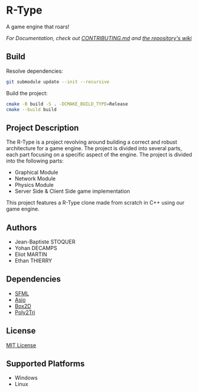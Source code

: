 # R-Type

A game engine that roars!

*For Documentation, check out [CONTRIBUTING.md](/IchiiDev/r-type/blob/main/CONTRIBUTING.md) and [the repository's wiki](/IchiiDev/r-type/wiki)*

## Build

Resolve dependencies:
```bash
git submodule update --init --recursive
```

Build the project:
```bash
cmake -B build -S . -DCMAKE_BUILD_TYPE=Release
cmake --build build
```

## Project Description

The R-Type is a project revolving around building a correct and robust architecture for a game engine. The project is divided into several parts, each part focusing on a specific aspect of the engine. The project is divided into the following parts:
- Graphical Module
- Network Module
- Physics Module
- Server Side & Client Side game implementation

This project features a R-Type clone made from scratch in C++ using our game engine.

## Authors
- Jean-Baptiste STOQUER
- Yohan DECAMPS
- Eliot MARTIN
- Ethan THIERRY

## Dependencies

- [SFML](https://www.sfml-dev.org/)
- [Asio](https://github.com/chriskohlhoff/asio)
- [Box2D](https://github.com/erincatto/box2d)
- [Poly2Tri](https://github.com/jhasse/poly2tri)

## License
[MIT License](/IchiiDev/r-type/blob/main/LICENSE)

## Supported Platforms
- Windows
- Linux


